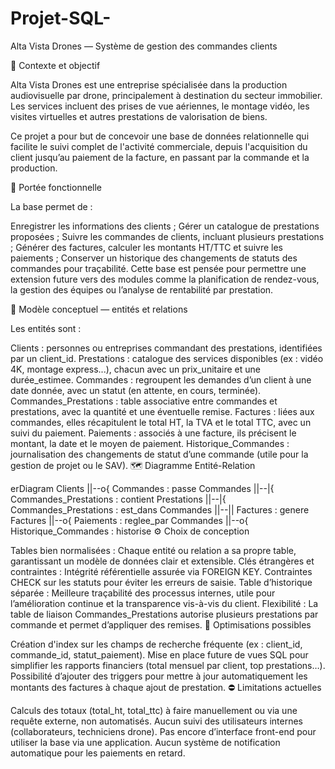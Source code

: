 # Projet-SQL-
Alta Vista Drones — Système de gestion des commandes clients

📍 Contexte et objectif

Alta Vista Drones est une entreprise spécialisée dans la production audiovisuelle par drone, principalement à destination du secteur immobilier. Les services incluent des prises de vue aériennes, le montage vidéo, les visites virtuelles et autres prestations de valorisation de biens.

Ce projet a pour but de concevoir une base de données relationnelle qui facilite le suivi complet de l'activité commerciale, depuis l'acquisition du client jusqu’au paiement de la facture, en passant par la commande et la production.

🎯 Portée fonctionnelle

La base permet de :

Enregistrer les informations des clients ;
Gérer un catalogue de prestations proposées ;
Suivre les commandes de clients, incluant plusieurs prestations ;
Générer des factures, calculer les montants HT/TTC et suivre les paiements ;
Conserver un historique des changements de statuts des commandes pour traçabilité.
Cette base est pensée pour permettre une extension future vers des modules comme la planification de rendez-vous, la gestion des équipes ou l’analyse de rentabilité par prestation.

🧩 Modèle conceptuel — entités et relations

Les entités sont :

Clients : personnes ou entreprises commandant des prestations, identifiées par un client_id.
Prestations : catalogue des services disponibles (ex : vidéo 4K, montage express...), chacun avec un prix_unitaire et une durée_estimee.
Commandes : regroupent les demandes d’un client à une date donnée, avec un statut (en attente, en cours, terminée).
Commandes_Prestations : table associative entre commandes et prestations, avec la quantité et une éventuelle remise.
Factures : liées aux commandes, elles récapitulent le total HT, la TVA et le total TTC, avec un suivi du paiement.
Paiements : associés à une facture, ils précisent le montant, la date et le moyen de paiement.
Historique_Commandes : journalisation des changements de statut d’une commande (utile pour la gestion de projet ou le SAV).
🗺️ Diagramme Entité-Relation

erDiagram
    Clients ||--o{ Commandes : passe
    Commandes ||--|{ Commandes_Prestations : contient
    Prestations ||--|{ Commandes_Prestations : est_dans
    Commandes ||--|| Factures : genere
    Factures ||--o{ Paiements : reglee_par
    Commandes ||--o{ Historique_Commandes : historise
⚙️ Choix de conception

Tables bien normalisées : Chaque entité ou relation a sa propre table, garantissant un modèle de données clair et extensible.
Clés étrangères et contraintes :
Intégrité référentielle assurée via FOREIGN KEY.
Contraintes CHECK sur les statuts pour éviter les erreurs de saisie.
Table d’historique séparée : Meilleure traçabilité des processus internes, utile pour l’amélioration continue et la transparence vis-à-vis du client.
Flexibilité : La table de liaison Commandes_Prestations autorise plusieurs prestations par commande et permet d’appliquer des remises.
🚀 Optimisations possibles

Création d'index sur les champs de recherche fréquente (ex : client_id, commande_id, statut_paiement).
Mise en place future de vues SQL pour simplifier les rapports financiers (total mensuel par client, top prestations…).
Possibilité d’ajouter des triggers pour mettre à jour automatiquement les montants des factures à chaque ajout de prestation.
⛔ Limitations actuelles

Calculs des totaux (total_ht, total_ttc) à faire manuellement ou via une requête externe, non automatisés.
Aucun suivi des utilisateurs internes (collaborateurs, techniciens drone).
Pas encore d’interface front-end pour utiliser la base via une application.
Aucun système de notification automatique pour les paiements en retard.
